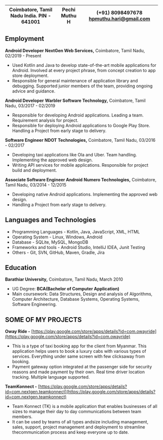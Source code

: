 
| Coimbatore, Tamil Nadu India. PIN - 641001 | **Pechi Muthu H** | (+91) 8098497678 hpmuthu.hari@gmail.com |
| --- | --- | --- |
##  **Employment** ##
 **Android Developer**
 **NextGen Web Services,** Coimbatore, Tamil Nadu, 02/2019 - Present 
- Used Kotlin and Java to develop state-of-the-art mobile applications for Android. Involved at every project phrase, from concept creation to app store deployment.
- Responsible for general maintenance of application library and debugging. Supported junior members of the team, providing ongoing advice and guidance.

 **Android Developer**
 **Warbler Software Technology,** Coimbatore, Tamil Nadu, 03/2017 - 02/2019
- Responsible for developing Android applications. Leading a team. Requirement analysis for project.
- Responsible for deploying Android applications to Google Play Store. Handling a Project from early stage to delivery.

 **Software Engineer**
 **NDOT Technologies,** Coimbatore, Tamil Nadu, 03/2016 - 02/2017
- Developing taxi applications like Ola and Uber. Team handling. Implementing the approved web design.
- Writing API services for mobile applications. Responsible for project build and deployment.

 **Associate Software Engineer Android**
 **Numero Technologies,** Coimbatore, Tamil Nadu, 03/2014 - 12/2015
- Developing native Android applications. Implementing the approved web design.
- Handling a Project from early stage to delivery.

## **Languages and Technologies** ##
- Programming Languages - Kotlin, Java, JavaScript, XML, HTML
- Operating System - Linux, Windows, Android
- Database - SQLite, MySQL, MongoDB
- Frameworks and tools - Android Studio, IntelliJ IDEA, Junit Testing
- Others - Git, SVN, GitHub, Maven, Gradle, Jira

## **Education** ##
**Barathiar University,** Coimbatore, Tamil Nadu, March 2010
- UG Degree: **BCA(****B****achelor of Computer Application)**
- Main coursework: Data Structures, Design and analysis of Algorithms, Computer Architecture, Database Systems, Operating Systems, Software Engineering.

## **SOME OF MY PROJECTS** ##
**Oway Ride -** [https://play.google.com/store/apps/details?id=com.owayride](https://play.google.com/store/apps/details?id=com.owayride)
- This is a type of taxi booking app for the client from Myanmar. This application helps users to book a luxury cabs with various types of services. Everything under same screen with few clicksaway from booking.
- Payment gateway option integrated at the passenger side for security reasons and made payment by their own. Real time driver location tracking. Multiple language supported.

**TeamKonnect -** [https://play.google.com/store/apps/details?id=com.nextgen.teamkonnect](https://play.google.com/store/apps/details?id=com.nextgen.teamkonnect)
- Team Konnect (TK) is a mobile application that enables businesses of all sizes to manage their day to day communications between team members.
- It can be used by teams of all types andsize including management, sales, support, project management and deployment to streamline thecommunication process and keep everyone up to date.
